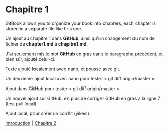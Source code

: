 # Chapitre 1

GitBook allows you to organize your book into chapters, each chapter is stored in a separate file like this one.

Un ajout au chapitre 1 dans **GitHub**, ainsi qu'un changement du nom de fichier de **chapter1.md** à **chapitre1.md**.

J'ai seulement mis le mot **GitHub** en gras dans le paragraphe précédent, et bien sûr, ajouté celui-ci.

Texte ajouté localement avec nano, et poussé avec git.

Un deuxième ajout local avec nano pour tester « git diff origin/master ».

Ajout dans GitHub pour tester « git diff origin/master ». 

Un nouvel ajout sur GitHub, en plus de corriger GitHub en gras à la ligne 7 (test pull local).

Ajout local, pour créer un conflit (yikes!).

[Introduction](/README.md) \| [Chapitre 2](/chapitre2.md)

